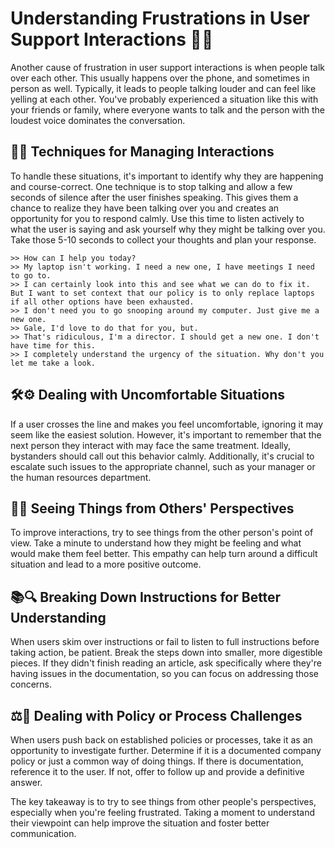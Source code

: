 # Understanding Frustrations in User Support Interactions 🧠💡


Another cause of frustration in user support interactions is when people talk over each other. This usually happens over the phone, and sometimes in person as well. Typically, it leads to people talking louder and can feel like yelling at each other. You've probably experienced a situation like this with your friends or family, where everyone wants to talk and the person with the loudest voice dominates the conversation.

## 🔄📝 Techniques for Managing Interactions

To handle these situations, it's important to identify why they are happening and course-correct. One technique is to stop talking and allow a few seconds of silence after the user finishes speaking. This gives them a chance to realize they have been talking over you and creates an opportunity for you to respond calmly. Use this time to listen actively to what the user is saying and ask yourself why they might be talking over you. Take those 5-10 seconds to collect your thoughts and plan your response.

```
>> How can I help you today?
>> My laptop isn't working. I need a new one, I have meetings I need to go to.
>> I can certainly look into this and see what we can do to fix it. But I want to set context that our policy is to only replace laptops if all other options have been exhausted.
>> I don't need you to go snooping around my computer. Just give me a new one.
>> Gale, I'd love to do that for you, but.
>> That's ridiculous, I'm a director. I should get a new one. I don't have time for this.
>> I completely understand the urgency of the situation. Why don't you let me take a look.
```

## 🛠️⚙️ Dealing with Uncomfortable Situations

If a user crosses the line and makes you feel uncomfortable, ignoring it may seem like the easiest solution. However, it's important to remember that the next person they interact with may face the same treatment. Ideally, bystanders should call out this behavior calmly. Additionally, it's crucial to escalate such issues to the appropriate channel, such as your manager or the human resources department.

## 👀🔀 Seeing Things from Others' Perspectives

To improve interactions, try to see things from the other person's point of view. Take a minute to understand how they might be feeling and what would make them feel better. This empathy can help turn around a difficult situation and lead to a more positive outcome.

## 📚🔍 Breaking Down Instructions for Better Understanding

When users skim over instructions or fail to listen to full instructions before taking action, be patient. Break the steps down into smaller, more digestible pieces. If they didn't finish reading an article, ask specifically where they're having issues in the documentation, so you can focus on addressing those concerns.

## ⚖️🔄 Dealing with Policy or Process Challenges

When users push back on established policies or processes, take it as an opportunity to investigate further. Determine if it is a documented company policy or just a common way of doing things. If there is documentation, reference it to the user. If not, offer to follow up and provide a definitive answer.

The key takeaway is to try to see things from other people's perspectives, especially when you're feeling frustrated. Taking a moment to understand their viewpoint can help improve the situation and foster better communication.
